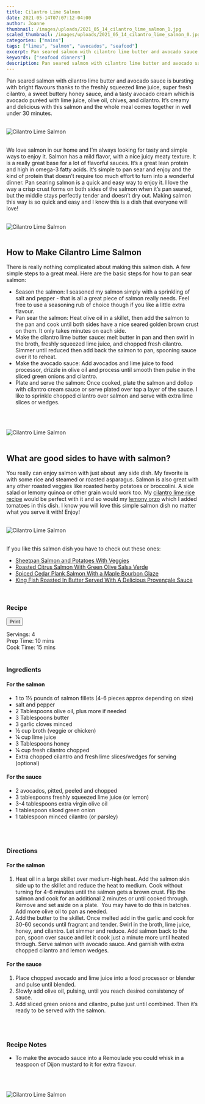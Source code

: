 ```yaml
---
title: Cilantro Lime Salmon
date: 2021-05-14T07:07:12-04:00
author: Joanne
thumbnail: /images/uploads/2021_05_14_cilantro_lime_salmon_1.jpg
scaled_thumbnail: /images/uploads/2021_05_14_cilantro_lime_salmon_0.jpg
categories: ["mains"]
tags: ["limes", "salmon", "avocados", "seafood"]
excerpt: Pan seared salmon with cilantro lime butter and avocado sauce 
keywords: ["seafood dinners"]
description: Pan seared salmon with cilantro lime butter and avocado sauce 
---
```

<span class="blog-text">

Pan seared salmon with cilantro lime butter and avocado sauce is bursting with bright flavours thanks to the freshly squeezed lime juice, super fresh cilantro, a sweet buttery honey sauce, and a tasty avocado cream which is avocado puréed with lime juice, olive oil, chives, and cilantro. It’s creamy and delicious with this salmon and the whole meal comes together in well under 30 minutes. 
</br>
</br>

![Cilantro Lime Salmon](/images/uploads/2021_05_14_cilantro_lime_salmon_2.jpg)
</br>
</br>

We love salmon in our home and I’m always looking for tasty and simple ways to enjoy it. Salmon has a mild flavor, with a nice juicy meaty texture. It is a really great base for a lot of flavorful sauces. It’s a great lean protein and high in omega-3 fatty acids. It’s simple to pan sear and enjoy and the kind of protein that doesn’t require too much effort to turn into a wonderful dinner. Pan searing salmon is a quick and easy way to enjoy it. I love the way a crisp crust forms on both sides of the salmon when it’s pan seared, but the middle stays perfectly tender and doesn’t dry out. Making salmon this way is so quick and easy and I know this is a dish that everyone will love!
</br>
</br>

![Cilantro Lime Salmon](/images/uploads/2021_05_14_cilantro_lime_salmon_3.jpg)
</br>
</br>

## How to Make Cilantro Lime Salmon
There is really nothing complicated about making this salmon dish. A few simple steps to a great meal. Here are the basic steps for how to pan sear salmon:
* Season the salmon: I seasoned my salmon simply with a sprinkling of salt and pepper - that is all a great piece of salmon really needs. Feel free to use a seasoning rub of choice though if you like a little extra flavour. 
* Pan sear the salmon: Heat olive oil in a skillet, then add the salmon to the pan and cook until both sides have a nice seared golden brown crust on them. It only takes minutes on each side. 
* Make the cilantro lime butter sauce: melt butter in pan and then swirl in the broth, freshly squeezed lime juice, and chopped fresh cilantro. Simmer until reduced then add back the salmon to pan, spooning sauce over it to reheat. 
* Make the avocado sauce: Add avocados and lime juice to food processor, drizzle in olive oil and process until smooth then pulse in the sliced green onions and cilantro.
* Plate and serve the salmon: Once cooked, plate the salmon and dollop with cilantro cream sauce or serve plated over top a layer of the sauce. I like to sprinkle chopped cilantro over salmon and serve with extra lime slices or wedges. 
</br>
</br>

![Cilantro Lime Salmon](/images/uploads/2021_05_14_cilantro_lime_salmon_4.jpg)
</br>
</br>

## What are good sides to have with salmon? 
You really can enjoy salmon with just about  any side dish. My favorite is with some rice and steamed or roasted asparagus. Salmon is also great with any other roasted veggies like roasted herby potatoes or broccolini. A side salad or lemony quinoa or other grain would work too. My [cilantro lime rice recipe](https://www.oliveandmango.com/sheetpan-mojo-chicken) would be perfect with it and so would my [lemony orzo](https://www.oliveandmango.com/shrimp-saganaki) which I added tomatoes in this dish. I know you will love this simple salmon dish no matter what you serve it with! Enjoy! 
</br>
</br>

![Cilantro Lime Salmon](/images/uploads/2021_05_14_cilantro_lime_salmon_5.jpg)
</br>
</br>

If you like this salmon dish you have to check out these ones: 
* <span class="highlight"><a href="https://www.oliveandmango.com/sheetpan-salmon-and-potatoes-with-veggies">Sheetpan Salmon and Potatoes With Veggies</a></span>
* <span class="highlight"><a href="https://www.oliveandmango.com/roasted-citrus-salmon-with-green-olive-salsa-verde">Roasted Citrus Salmon With Green Olive Salsa Verde</a></span>
* <span class="highlight"><a href="https://www.oliveandmango.com/spiced-cedar-plank-salmon-with-a-maple-bourbon-glaze">Spiced Cedar Plank Salmon With a Maple Bourbon Glaze</a></span>
* <span class="highlight"><a href="https://www.oliveandmango.com/king-fish-roasted-in-butter-served-with-a-delicious-provençale-sauce">King Fish Roasted In Butter Served With A Delicious Provençale Sauce</a></span>

</br>
<!--{{< youtube 2U5KL1buARQ >}}
</br>
</br>-->
</span>

### Recipe
<div print_button><form>
<input type="button" value="Print" class="btn__print" onClick="window.print()">
</form></div>

<div>Servings: <span itemprop="recipeYield">4</div>
<div>Prep Time: <meta itemprop="prepTime" content="PT10M">10 mins</div>
<div>Cook Time: <meta itemprop="cookTime" content="PT15M">15 mins</div>
</br>

### Ingredients
#### For the salmon
* <span itemprop="recipeIngredient">1 to 1&frac12; pounds of salmon fillets (4-6 pieces approx depending on size)</span>
* <span itemprop="recipeIngredient">salt and pepper</span>
* <span itemprop="recipeIngredient">2 Tablespoons olive oil, plus more if needed </span>
* <span itemprop="recipeIngredient">3 Tablespoons butter</span>
* <span itemprop="recipeIngredient">3 garlic cloves minced</span>
* <span itemprop="recipeIngredient">&frac12; cup broth (veggie or chicken) </span>
* <span itemprop="recipeIngredient">&frac14; cup lime juice</span>
* <span itemprop="recipeIngredient">3 Tablespoons honey</span>
* <span itemprop="recipeIngredient">&frac14; cup fresh cilantro chopped</span>
* <span itemprop="recipeIngredient">Extra chopped cilantro and fresh lime slices/wedges for serving (optional) </span>

#### For the sauce
* <span itemprop="recipeIngredient">2 avocados, pitted, peeled and chopped </span>
* <span itemprop="recipeIngredient">3 tablespoons freshly squeezed lime juice (or lemon)</span>
* <span itemprop="recipeIngredient">3-4 tablespoons extra virgin olive oil</span>
* <span itemprop="recipeIngredient">1 tablespoon sliced green onion</span>
* <span itemprop="recipeIngredient">1 tablespoon minced cilantro (or parsley)</span>
</br>
</br>

### Directions
#### For the salmon
1. Heat oil in a large skillet over medium-high heat. Add the salmon skin side up to the skillet and reduce the heat to medium. Cook without turning for 4-6 minutes until the salmon gets a brown crust. Flip the salmon and cook for an additional 2 minutes or until cooked through. Remove and set aside on a plate.  You may have to do this in batches. Add more olive oil to pan as needed. 
1. Add the butter to the skillet. Once melted add in the garlic and cook for 30-60 seconds until fragrant and tender. Swirl in the broth, lime juice, honey, and cilantro. Let simmer and reduce. Add salmon back to the pan, spoon over sauce and let it cook just a minute more until heated through. Serve salmon with avocado sauce. And garnish with extra chopped cilantro and lemon wedges. 

#### For the sauce
1. Place chopped avocado and lime juice into a food processor or blender and pulse until blended.
2. Slowly add olive oil, pulsing, until you reach desired consistency of sauce.
3. Add sliced green onions and cilantro, pulse just until combined. Then it’s ready to be served with the salmon. 
</br>
</br>

### Recipe Notes
* To make the avocado sauce into a Remoulade you could whisk in a teaspoon of Dijon mustard to it for extra flavour.
</br>
</br>

![Cilantro Lime Salmon](/images/uploads/2021_05_14_cilantro_lime_salmon_6.jpg)